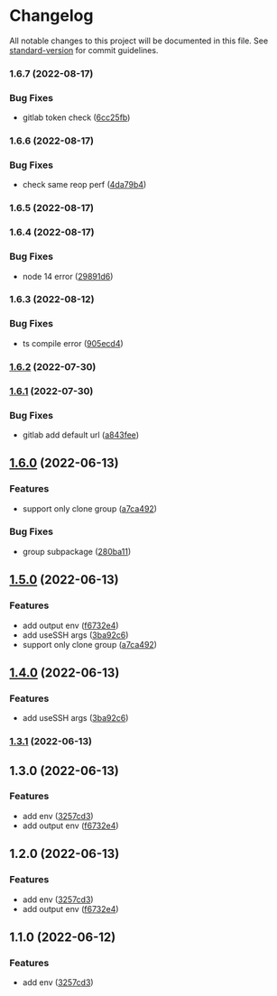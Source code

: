 # Changelog

All notable changes to this project will be documented in this file. See [standard-version](https://github.com/conventional-changelog/standard-version) for commit guidelines.

### 1.6.7 (2022-08-17)


### Bug Fixes

* gitlab token check ([6cc25fb](https://github.com/fupengl/git-batch-cloner/commit/6cc25fb6bd8fb161009a03eaa7ac4a40de7494f2))

### 1.6.6 (2022-08-17)


### Bug Fixes

* check same reop perf ([4da79b4](https://github.com/fupengl/git-batch-cloner/commit/4da79b48084c6aaf58bf110bed2992a4f4159de2))

### 1.6.5 (2022-08-17)

### 1.6.4 (2022-08-17)


### Bug Fixes

* node 14 error ([29891d6](https://github.com/fupengl/git-batch-cloner/commit/29891d6480e60a109cc2a592f795c56456f6294b))

### 1.6.3 (2022-08-12)


### Bug Fixes

* ts compile error ([905ecd4](https://github.com/fupengl/git-batch-cloner/commit/905ecd4dda55f175db25cf38755f712f18b399e0))

### [1.6.2](https://github.com/fupengl/git-batch-cloner/compare/v1.6.1...v1.6.2) (2022-07-30)

### [1.6.1](https://github.com/fupengl/git-batch-clone/compare/v1.6.0...v1.6.1) (2022-07-30)


### Bug Fixes

* gitlab add default url ([a843fee](https://github.com/fupengl/git-batch-clone/commit/a843fee05ebc0df950c2c69153f102ae306fb96b))

## [1.6.0](https://github.com/fupengl/git-batch-clone/compare/v1.4.0...v1.6.0) (2022-06-13)


### Features

* support only clone group ([a7ca492](https://github.com/fupengl/git-batch-clone/commit/a7ca4926d7ac8190aa7873dd1893412f29d267fe))


### Bug Fixes

* group subpackage ([280ba11](https://github.com/fupengl/git-batch-clone/commit/280ba11d2c419e0926ec7d242381845e3c8d47de))

## [1.5.0](https://github.com/fupengl/git-batch-clone/compare/v1.1.0...v1.5.0) (2022-06-13)


### Features

* add output env ([f6732e4](https://github.com/fupengl/git-batch-clone/commit/f6732e42121ab495c7f0680dcf75f4c5a2b7aa5a))
* add useSSH args ([3ba92c6](https://github.com/fupengl/git-batch-clone/commit/3ba92c69638dd41aec05a776dc661059a3d7b846))
* support only clone group ([a7ca492](https://github.com/fupengl/git-batch-clone/commit/a7ca4926d7ac8190aa7873dd1893412f29d267fe))

## [1.4.0](https://github.com/fupengl/git-batch-clone/compare/v1.3.1...v1.4.0) (2022-06-13)


### Features

* add useSSH args ([3ba92c6](https://github.com/fupengl/git-batch-clone/commit/3ba92c69638dd41aec05a776dc661059a3d7b846))

### [1.3.1](https://github.com/fupengl/git-batch-clone/compare/v1.3.0...v1.3.1) (2022-06-13)

## 1.3.0 (2022-06-13)


### Features

* add env ([3257cd3](https://github.com/fupengl/git-batch-clone/commit/3257cd39bb7889e6b122e3877d0a7efcc1fee31c))
* add output env ([f6732e4](https://github.com/fupengl/git-batch-clone/commit/f6732e42121ab495c7f0680dcf75f4c5a2b7aa5a))

## 1.2.0 (2022-06-13)


### Features

* add env ([3257cd3](https://github.com/fupengl/git-batch-clone/commit/3257cd39bb7889e6b122e3877d0a7efcc1fee31c))
* add output env ([f6732e4](https://github.com/fupengl/git-batch-clone/commit/f6732e42121ab495c7f0680dcf75f4c5a2b7aa5a))

## 1.1.0 (2022-06-12)


### Features

* add env ([3257cd3](https://github.com/fupengl/git-batch-clone/commit/3257cd39bb7889e6b122e3877d0a7efcc1fee31c))
